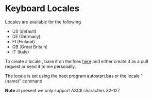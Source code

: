 ---
---
# Keyboard Locales

Locales are available for the following

* US (default)
* DE (Germany)
* FI (Finland)
* GB (Great Britain)
* IT (Italy)

To create a locale , base it on the files [here](https://github.com/llvm-mos/llvm-mos-sdk/) and either create it as a pull request or send it to me personally.

The locale is set using the boot program autostart.bas or the locale "(name)" command

**Note** at present we only support ASCII characters 32-127
